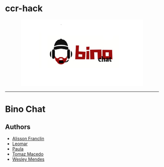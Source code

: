 # ccr-hack

<p align="center">
   <a href="https://github.com/TomazAlexandre/ccr-hack">
     <img src="logon.PNG" alt="Bino Chat API" title="Bino Chatbot" width="400px">
   </a>
</p>

-----------------

#  Bino Chat


## Authors

- [Alisson Franclin]()  
- [Leomar](/)  
- [Paula]()  
- [Tomaz Macedo](https://github.com/tomazalexandre)  
- [Wesley Mendes](https://github.com/WesGtoX)  
